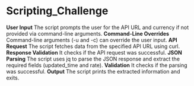 # Scripting_Challenge

**User Input**
The script prompts the user for the API URL and currency if not provided via command-line arguments.
**Command-Line Overrides**
Command-line arguments (-u and -c) can override the user input.
**API Request**
The script fetches data from the specified API URL using curl.
**Response Validation**
It checks if the API request was successful.
**JSON Parsing**
The script uses jq to parse the JSON response and extract the required fields (updated_time and rate).
**Validation**
It checks if the parsing was successful.
**Output**
The script prints the extracted information and exits.
